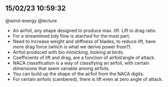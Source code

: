 ## 15/02/23 10:59:32

@wind-energy @lecture

* An airfoil, any shape designed to produce max. lift. Lift to drag ratio.
* For a streamlined bdy flow is atached for the most part.
* Need to increase weight and stiffness of blades, to reduce lift, have more drag force (which is what we derive power
  from?).
* Airfoil produced with bio mimicking, looking at birds.
* Coefficients of lift and drag, are a function of airfoil/angle of attack.
* NACA classification  is a way of classifying an airfoil, with certain dimensions that seem variable among airfoils.
* You can build up the shape of the airfoil from the NACA digits.
* For certain airfoils (cambered), there is lift even at zero angle of attack.

